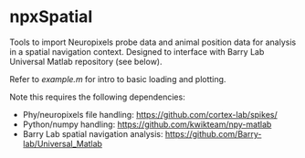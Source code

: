 # npxSpatial
Tools to import Neuropixels probe data and animal position data for analysis in a spatial navigation context. Designed to interface with Barry Lab Universal Matlab repository (see below).

Refer to _example.m_ for intro to basic loading and plotting.

Note this requires the following dependencies:
- Phy/neuropixels file handling: https://github.com/cortex-lab/spikes/
- Python/numpy handling: https://github.com/kwikteam/npy-matlab
- Barry Lab spatial navigation analysis: https://github.com/Barry-lab/Universal_Matlab
